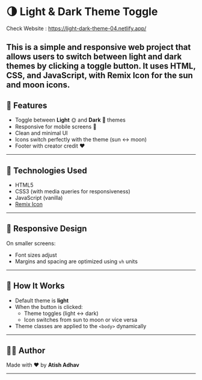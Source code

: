 # 🌗 Light & Dark Theme Toggle

Check Website : https://light-dark-theme-04.netlify.app/

This is a simple and responsive web project that allows users to switch between light and dark themes by clicking a toggle button. It uses **HTML**, **CSS**, and **JavaScript**, with **Remix Icon** for the sun and moon icons.
---

## 🚀 Features

- Toggle between **Light** 🌞 and **Dark** 🌚 themes
- Responsive for mobile screens 📱
- Clean and minimal UI
- Icons switch perfectly with the theme (sun ↔️ moon)
- Footer with creator credit ❤️

---

## 🔧 Technologies Used

- HTML5
- CSS3 (with media queries for responsiveness)
- JavaScript (vanilla)
- [Remix Icon](https://remixicon.com/)

---

## 📱 Responsive Design

On smaller screens:
- Font sizes adjust
- Margins and spacing are optimized using `vh` units

---

## 🧠 How It Works

- Default theme is **light**
- When the button is clicked:
  - Theme toggles (light ↔ dark)
  - Icon switches from sun to moon or vice versa
- Theme classes are applied to the `<body>` dynamically

---


## 👨‍💻 Author

Made with ❤️ by **Atish Adhav**

---
